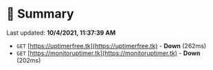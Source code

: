 # 📖 Summary
Last updated: **10/4/2021, 11:37:39 AM**

- `GET` [https://uptimerfree.tk](https://uptimerfree.tk) - **Down** (262ms)
- `GET` [https://monitoruptimer.tk](https://monitoruptimer.tk) - **Down** (202ms)
